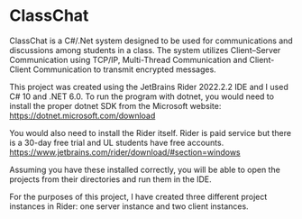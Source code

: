# ClassChat
ClassChat is a C#/.Net system designed to be used for communications and discussions among students in a class. The system utilizes Client–Server Communication using TCP/IP, Multi-Thread Communication and Client-Client Communication to transmit encrypted messages.

This project was created using the JetBrains Rider 2022.2.2 IDE and I used C# 10 and .NET 6.0.
To run the program with dotnet, you would need to install the proper dotnet SDK from the Microsoft 
website: https://dotnet.microsoft.com/download

You would also need to install the Rider itself. Rider is paid service but there is a 30-day free trial and UL 
students have free accounts. https://www.jetbrains.com/rider/download/#section=windows

Assuming you have these installed correctly, you will be able to open the projects from their directories 
and run them in the IDE.

For the purposes of this 
project, I have created three different project instances in Rider: one server instance and two 
client instances.
